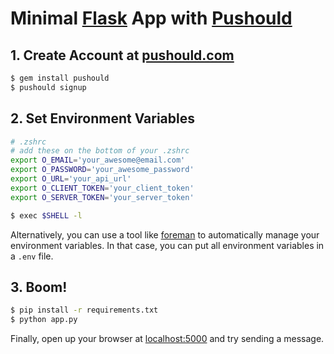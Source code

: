 # Minimal [Flask](http://flask.pocoo.org/) App with [Pushould](https://yhoshino11.github.io)

## 1. Create Account at [pushould.com](https://pushould.com)
```sh
$ gem install pushould
$ pushould signup
```

## 2. Set Environment Variables
```sh
# .zshrc
# add these on the bottom of your .zshrc
export O_EMAIL='your_awesome@email.com'
export O_PASSWORD='your_awesome_password'
export O_URL='your_api_url'
export O_CLIENT_TOKEN='your_client_token'
export O_SERVER_TOKEN='your_server_token'
```
```sh
$ exec $SHELL -l
```

Alternatively, you can use a tool like
[foreman](http://ddollar.github.io/foreman/) to automatically manage your
environment variables. In that case, you can put all environment variables in a
`.env` file.

## 3. Boom!
```sh
$ pip install -r requirements.txt
$ python app.py
```

Finally, open up your browser at [localhost:5000](http://localhost:5000) and try
sending a message.
